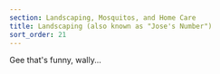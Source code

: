 ```yaml
---
section: Landscaping, Mosquitos, and Home Care
title: Landscaping (also known as "Jose's Number")
sort_order: 21
---
```


Gee that's funny, wally...
